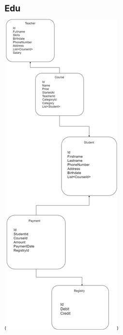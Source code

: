 # Edu


(![image](https://github.com/foziljonov7/Edu/blob/master/Edu.API/wwwroot/Images/Udecation.png))
